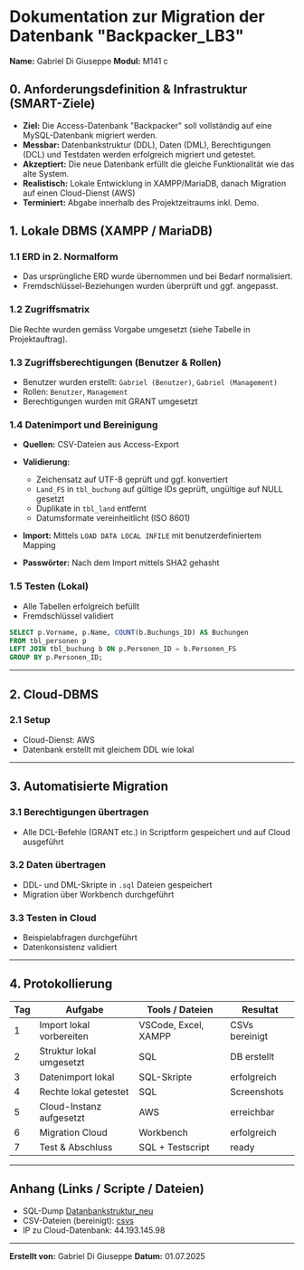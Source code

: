 # Dokumentation zur Migration der Datenbank "Backpacker\_LB3"

**Name:** Gabriel Di Giuseppe
**Modul:** M141 c


## 0. Anforderungsdefinition & Infrastruktur (SMART-Ziele)

* **Ziel:** Die Access-Datenbank "Backpacker" soll vollständig auf eine MySQL-Datenbank migriert werden.
* **Messbar:** Datenbankstruktur (DDL), Daten (DML), Berechtigungen (DCL) und Testdaten werden erfolgreich migriert und getestet.
* **Akzeptiert:** Die neue Datenbank erfüllt die gleiche Funktionalität wie das alte System.
* **Realistisch:** Lokale Entwicklung in XAMPP/MariaDB, danach Migration auf einen Cloud-Dienst (AWS)
* **Terminiert:** Abgabe innerhalb des Projektzeitraums inkl. Demo.

## 1. Lokale DBMS (XAMPP / MariaDB)

### 1.1 ERD in 2. Normalform

* Das ursprüngliche ERD wurde übernommen und bei Bedarf normalisiert.
* Fremdschlüssel-Beziehungen wurden überprüft und ggf. angepasst.

### 1.2 Zugriffsmatrix

Die Rechte wurden gemäss Vorgabe umgesetzt (siehe Tabelle in Projektauftrag).

### 1.3 Zugriffsberechtigungen (Benutzer & Rollen)

* Benutzer wurden erstellt: `Gabriel (Benutzer)`, `Gabriel (Management)`
* Rollen: `Benutzer`, `Management`
* Berechtigungen wurden mit GRANT umgesetzt

### 1.4 Datenimport und Bereinigung

* **Quellen:** CSV-Dateien aus Access-Export
* **Validierung:**

  * Zeichensatz auf UTF-8 geprüft und ggf. konvertiert
  * `Land_FS` in `tbl_buchung` auf gültige IDs geprüft, ungültige auf NULL gesetzt
  * Duplikate in `tbl_land` entfernt
  * Datumsformate vereinheitlicht (ISO 8601)
* **Import:** Mittels `LOAD DATA LOCAL INFILE` mit benutzerdefiniertem Mapping
* **Passwörter:** Nach dem Import mittels SHA2 gehasht

### 1.5 Testen (Lokal)

* Alle Tabellen erfolgreich befüllt
* Fremdschlüssel validiert

```sql
SELECT p.Vorname, p.Name, COUNT(b.Buchungs_ID) AS Buchungen
FROM tbl_personen p
LEFT JOIN tbl_buchung b ON p.Personen_ID = b.Personen_FS
GROUP BY p.Personen_ID;
```

---

## 2. Cloud-DBMS

### 2.1 Setup

* Cloud-Dienst: AWS
* Datenbank erstellt mit gleichem DDL wie lokal

---

## 3. Automatisierte Migration

### 3.1 Berechtigungen übertragen

* Alle DCL-Befehle (GRANT etc.) in Scriptform gespeichert und auf Cloud ausgeführt

### 3.2 Daten übertragen

* DDL- und DML-Skripte in `.sql` Dateien gespeichert
* Migration über Workbench durchgeführt

### 3.3 Testen in Cloud

* Beispielabfragen durchgeführt
* Datenkonsistenz validiert

---

## 4. Protokollierung

| Tag | Aufgabe                  | Tools / Dateien      | Resultat       |
| --- | ------------------------ | -------------------- | -------------- |
| 1   | Import lokal vorbereiten | VSCode, Excel, XAMPP | CSVs bereinigt |
| 2   | Struktur lokal umgesetzt | SQL                  | DB erstellt    |
| 3   | Datenimport lokal        | SQL-Skripte          | erfolgreich    |
| 4   | Rechte lokal getestet    | SQL                  | Screenshots    |
| 5   | Cloud-Instanz aufgesetzt | AWS                  | erreichbar     |
| 6   | Migration Cloud          | Workbench            | erfolgreich    |
| 7   | Test & Abschluss         | SQL + Testscript     | ready          |

---

## Anhang (Links / Scripte / Dateien)

* SQL-Dump [Datanbankstruktur_neu](Datenbankstruktur_neu.sql)
* CSV-Dateien (bereinigt): [csvs](csvs)
* IP zu Cloud-Datenbank: 44.193.145.98

---

**Erstellt von:** Gabriel Di Giuseppe
**Datum:** 01.07.2025